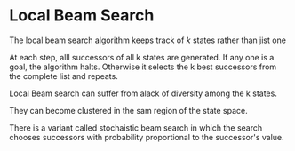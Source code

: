 # Local Beam Search 

The local beam search algorithm keeps track of *k* states rather than jist one

At each step, alll successors of all k states are generated. If any one is a goal, the algorithm halts. Otherwise it selects the k best successors from the complete list and repeats. 

Local Beam search can suffer from alack of diversity among the k states. 

They can become clustered in the sam region of the state space.

There is a variant called stochaistic beam search in which the search chooses successors with probability proportional to the successor's value. 


